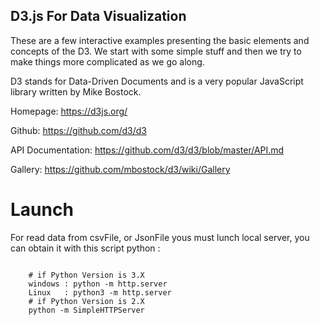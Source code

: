 ## D3.js For Data Visualization 
These are a few interactive examples presenting the basic elements and concepts of the D3. We start with some simple stuff and then we try to make things more complicated as we go along.

D3 stands for Data-Driven Documents and is a very popular JavaScript library written by Mike Bostock.

Homepage: https://d3js.org/

Github: https://github.com/d3/d3

API Documentation: https://github.com/d3/d3/blob/master/API.md

Gallery: https://github.com/mbostock/d3/wiki/Gallery


# Launch
For read data from csvFile, or JsonFile yous must lunch local server, you can obtain it with this script python :

<pre><code>
    # if Python Version is 3.X
    windows : python -m http.server
    Linux   : python3 -m http.server
    # if Python Version is 2.X
    python -m SimpleHTTPServer
</code></pre>

